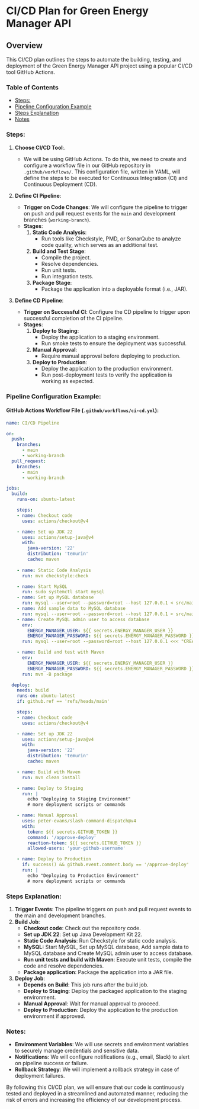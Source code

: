 # CI/CD Plan for Green Energy Manager API

## Overview

This CI/CD plan outlines the steps to automate the building, testing, and deployment of the Green Energy Manager 
API project using a popular CI/CD tool GitHub Actions.

### Table of Contents

- [Steps:](#steps)
- [Pipeline Configuration Example](#pipeline-configuration-example)
- [Steps Explanation](#steps-explanation)
- [Notes](#notes)

### Steps:

1. **Choose CI/CD Tool**:.
    - We will be using GitHub Actions. To do this, we need to create and configure a workflow file in our GitHub 
   repository in `.github/workflows/`. This configuration file, written in YAML, will define the steps to be executed for 
   Continuous Integration (CI) and Continuous Deployment (CD).
2. **Define CI Pipeline**:
    - **Trigger on Code Changes**: We will configure the pipeline to trigger on push and pull request events for the 
   `main` and development branches (`working-branch`).
    - **Stages**: 
        1. **Static Code Analysis**:
            - Run tools like Checkstyle, PMD, or SonarQube to analyze code quality, which serves as an additional test.
        2. **Build and Test Stage**:
            - Compile the project.
            - Resolve dependencies.
            - Run unit tests.
            - Run integration tests.
        3. **Package Stage**:
            - Package the application into a deployable format (i.e., JAR).

3. **Define CD Pipeline**:
    - **Trigger on Successful CI**: Configure the CD pipeline to trigger upon successful completion of the CI pipeline.
    - **Stages**:
        1. **Deploy to Staging**:
            - Deploy the application to a staging environment.
            - Run smoke tests to ensure the deployment was successful.
        2. **Manual Approval**:
            - Require manual approval before deploying to production.
        3. **Deploy to Production**:
            - Deploy the application to the production environment.
            - Run post-deployment tests to verify the application is working as expected.

### Pipeline Configuration Example:

#### GitHub Actions Workflow File (`.github/workflows/ci-cd.yml`):

```yaml
name: CI/CD Pipeline

on:
  push:
    branches:
      - main
      - working-branch
  pull_request:
    branches:
      - main
      - working-branch

jobs:
  build:
    runs-on: ubuntu-latest

    steps:
    - name: Checkout code
      uses: actions/checkout@v4

    - name: Set up JDK 22
      uses: actions/setup-java@v4
      with:
        java-version: '22'
        distribution: 'temurin'
        cache: maven
        
    - name: Static Code Analysis
      run: mvn checkstyle:check

    - name: Start MySQL
      run: sudo systemctl start mysql
    - name: Set up MySQL database
      run: mysql --user=root --password=root --host 127.0.0.1 < src/main/resources/database.sql
    - name: Add sample data to MySQL database
      run: mysql --user=root --password=root --host 127.0.0.1 < src/main/resources/sample-data.sql
    - name: Create MySQL admin user to access database
      env:
        ENERGY_MANAGER_USER: ${{ secrets.ENERGY_MANAGER_USER }}
        ENERGY_MANAGER_PASSWORD: ${{ secrets.ENERGY_MANAGER_PASSWORD }}
      run: mysql --user=root --password=root --host 127.0.0.1 <<< "CREATE USER '$ENERGY_MANAGER_USER'@'localhost' IDENTIFIED BY '$ENERGY_MANAGER_PASSWORD'; GRANT ALL PRIVILEGES ON energy_manager.* TO '$ENERGY_MANAGER_USER'@'localhost';"

    - name: Build and test with Maven
      env:
        ENERGY_MANAGER_USER: ${{ secrets.ENERGY_MANAGER_USER }}
        ENERGY_MANAGER_PASSWORD: ${{ secrets.ENERGY_MANAGER_PASSWORD }}
      run: mvn -B package

  deploy:
    needs: build
    runs-on: ubuntu-latest
    if: github.ref == 'refs/heads/main'

    steps:
    - name: Checkout code
      uses: actions/checkout@v4

    - name: Set up JDK 22
      uses: actions/setup-java@v4
      with:
        java-version: '22'
        distribution: 'temurin'
        cache: maven

    - name: Build with Maven
      run: mvn clean install

    - name: Deploy to Staging
      run: |
        echo "Deploying to Staging Environment"
        # more deployment scripts or commands

    - name: Manual Approval
      uses: peter-evans/slash-command-dispatch@v4
      with:
        token: ${{ secrets.GITHUB_TOKEN }}
        command: '/approve-deploy'
        reaction-token: ${{ secrets.GITHUB_TOKEN }}
        allowed-users: 'your-github-username'

    - name: Deploy to Production
      if: success() && github.event.comment.body == '/approve-deploy'
      run: |
        echo "Deploying to Production Environment"
        # more deployment scripts or commands
```

### Steps Explanation:

1. **Trigger Events**: The pipeline triggers on push and pull request events to the main and development branches.
2. **Build Job**:
    - **Checkout code**: Check out the repository code.
    - **Set up JDK 22**: Set up Java Development Kit 22.
    - **Static Code Analysis**: Run Checkstyle for static code analysis.
    - **MySQL:** Start MySQL, Set up MySQL database, Add sample data to MySQL database and Create MySQL admin user to access database.
    - **Run unit tests and build with Maven**: Execute unit tests, compile the code and resolve dependencies.
    - **Package application**: Package the application into a JAR file.
3. **Deploy Job**:
    - **Depends on Build**: This job runs after the build job.
    - **Deploy to Staging**: Deploy the packaged application to the staging environment.
    - **Manual Approval**: Wait for manual approval to proceed.
    - **Deploy to Production**: Deploy the application to the production environment if approved.

### Notes:

- **Environment Variables**: We will use secrets and environment variables to securely manage credentials and sensitive data.
- **Notifications**: We will configure notifications (e.g., email, Slack) to alert on pipeline success or failure.
- **Rollback Strategy**: We will implement a rollback strategy in case of deployment failures.

By following this CI/CD plan, we will ensure that our code is continuously tested and deployed in a streamlined and 
automated manner, reducing the risk of errors and increasing the efficiency of our development process.
